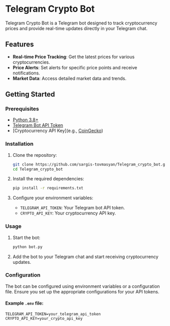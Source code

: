 # Telegram Crypto Bot

Telegram Crypto Bot is a Telegram bot designed to track cryptocurrency prices and provide real-time updates directly in your Telegram chat.

## Features

- **Real-time Price Tracking**: Get the latest prices for various cryptocurrencies.
- **Price Alerts**: Set alerts for specific price points and receive notifications.
- **Market Data**: Access detailed market data and trends.

## Getting Started

### Prerequisites

- [Python 3.8+](https://www.python.org/downloads/)
- [Telegram Bot API Token](https://core.telegram.org/bots#botfather)
- [Cryptocurrency API Key](e.g., [CoinGecko](https://www.coingecko.com/en/api))

### Installation

1. Clone the repository:
    ```sh
    git clone https://github.com/sargis-tovmasyan/Telegram_crypto_bot.git
    cd Telegram_crypto_bot
    ```

2. Install the required dependencies:
    ```sh
    pip install -r requirements.txt
    ```

3. Configure your environment variables:
    - `TELEGRAM_API_TOKEN`: Your Telegram bot API token.
    - `CRYPTO_API_KEY`: Your cryptocurrency API key.

### Usage

1. Start the bot:
    ```sh
    python bot.py
    ```

2. Add the bot to your Telegram chat and start receiving cryptocurrency updates.

### Configuration

The bot can be configured using environment variables or a configuration file. Ensure you set up the appropriate configurations for your API tokens.

#### Example `.env` file:
```env
TELEGRAM_API_TOKEN=your_telegram_api_token
CRYPTO_API_KEY=your_crypto_api_key

